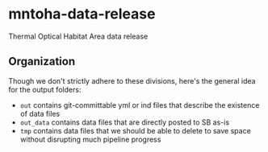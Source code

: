 # mntoha-data-release
Thermal Optical Habitat Area data release

## Organization

Though we don't strictly adhere to these divisions, here's the general idea for the output folders:

* `out` contains git-committable yml or ind files that describe the existence of data files
* `out_data` contains data files that are directly posted to SB as-is
* `tmp` contains data files that we should be able to delete to save space without disrupting much pipeline progress

